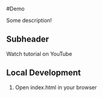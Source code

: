#Demo 


Some description!


## Subheader 

Watch tutorial on YouTube


## Local Development 

1. Open index.html in your browser

